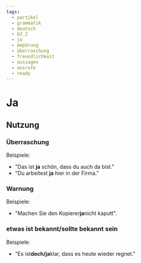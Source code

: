 ```yaml
---
tags:
  - partikel
  - grammatik
  - deutsch
  - b2_2
  - ja
  - empörung
  - überraschung
  - freundlichkeit
  - aussagen
  - ausrufe
  - ready
---
```


# Ja

## Nutzung

### Überraschung  

Beispiele:  

- "Das ist **ja** schön, dass du auch da bist."  
- "Du arbeitest **ja** hier in der Firma."  

### Warnung

Beispiele:  

- "Machen Sie den Kopierer**ja**nicht kaputt".  

### etwas ist bekannt/sollte bekannt sein  

Beispiele:

- "Es ist**doch/ja**klar, dass es heute wieder regnet."  
